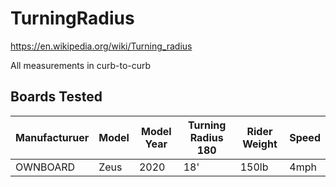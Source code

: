 # TurningRadius
https://en.wikipedia.org/wiki/Turning_radius

All measurements in curb-to-curb

## Boards Tested
| Manufacturuer | Model | Model Year | Turning Radius 180 | Rider Weight | Speed |
| -- | -- | -- | -- | -- | -- |
| OWNBOARD | Zeus | 2020 | 18' | 150lb | 4mph |

